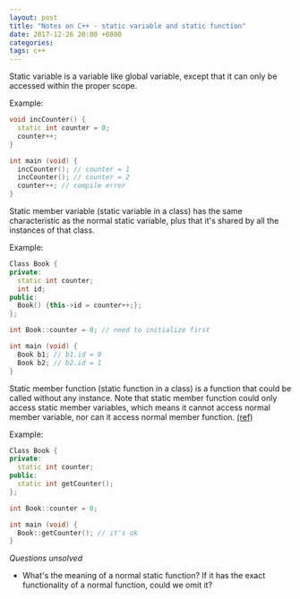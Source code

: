 ```yaml
---
layout: post
title: "Notes on C++ - static variable and static function"
date: 2017-12-26 20:00 +0800
categories:
tags: c++
---
```


Static variable is a variable like global variable, except that it can only be accessed within the proper scope.

Example:
``` c++
void incCounter() {
  static int counter = 0;
  counter++;
}

int main (void) {
  incCounter(); // counter = 1
  incCounter(); // counter = 2
  counter++; // compile error
}
```

Static member variable (static variable in a class) has the same characteristic as the normal static variable, plus that it's shared by all the instances of that class.

Example:
``` c++
Class Book {
private:
  static int counter;
  int id;
public:
  Book() {this->id = counter++;};
};

int Book::counter = 0; // need to initialize first

int main (void) {
  Book b1; // b1.id = 0
  Book b2; // b2.id = 1
}
```

Static member function (static function in a class) is a function that could be called without any instance. Note that static member function could only access static member variables, which means it cannot access normal member variable, nor can it access normal member function. [(ref)](http://kamory0931.pixnet.net/blog/post/119201381)

Example:
``` c++
Class Book {
private:
  static int counter;
public:
  static int getCounter();
};

int Book::counter = 0;

int main (void) {
  Book::getCounter(); // it's ok
}
```

_Questions unsolved_
- What's the meaning of a normal static function? If it has the exact functionality of a normal function, could we omit it?
